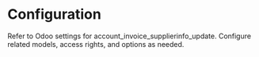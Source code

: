 # Configuration

Refer to Odoo settings for account_invoice_supplierinfo_update. Configure related models, access rights, and options as needed.

